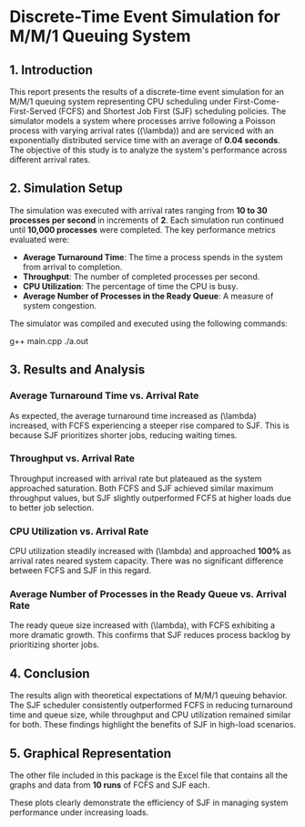 # Discrete-Time Event Simulation for M/M/1 Queuing System  

## 1. Introduction  
This report presents the results of a discrete-time event simulation for an M/M/1 queuing system representing CPU scheduling under First-Come-First-Served (FCFS) and Shortest Job First (SJF) scheduling policies. The simulator models a system where processes arrive following a Poisson process with varying arrival rates (\(\lambda\)) and are serviced with an exponentially distributed service time with an average of **0.04 seconds**. The objective of this study is to analyze the system's performance across different arrival rates.  

## 2. Simulation Setup  
The simulation was executed with arrival rates ranging from **10 to 30 processes per second** in increments of **2**. Each simulation run continued until **10,000 processes** were completed. The key performance metrics evaluated were:  

- **Average Turnaround Time**: The time a process spends in the system from arrival to completion.  
- **Throughput**: The number of completed processes per second.  
- **CPU Utilization**: The percentage of time the CPU is busy.  
- **Average Number of Processes in the Ready Queue**: A measure of system congestion.  

The simulator was compiled and executed using the following commands:  

g++ main.cpp
./a.out

## 3. Results and Analysis  

### **Average Turnaround Time vs. Arrival Rate**  
As expected, the average turnaround time increased as \(\lambda\) increased, with FCFS experiencing a steeper rise compared to SJF. This is because SJF prioritizes shorter jobs, reducing waiting times.  

### **Throughput vs. Arrival Rate**  
Throughput increased with arrival rate but plateaued as the system approached saturation. Both FCFS and SJF achieved similar maximum throughput values, but SJF slightly outperformed FCFS at higher loads due to better job selection.  

### **CPU Utilization vs. Arrival Rate**  
CPU utilization steadily increased with \(\lambda\) and approached **100%** as arrival rates neared system capacity. There was no significant difference between FCFS and SJF in this regard.  

### **Average Number of Processes in the Ready Queue vs. Arrival Rate**  
The ready queue size increased with \(\lambda\), with FCFS exhibiting a more dramatic growth. This confirms that SJF reduces process backlog by prioritizing shorter jobs.  

## 4. Conclusion  
The results align with theoretical expectations of M/M/1 queuing behavior. The SJF scheduler consistently outperformed FCFS in reducing turnaround time and queue size, while throughput and CPU utilization remained similar for both. These findings highlight the benefits of SJF in high-load scenarios.  

## 5. Graphical Representation  
The other file included in this package is the Excel file that contains all the graphs and data from **10 runs** of FCFS and SJF each.  

These plots clearly demonstrate the efficiency of SJF in managing system performance under increasing loads.  
